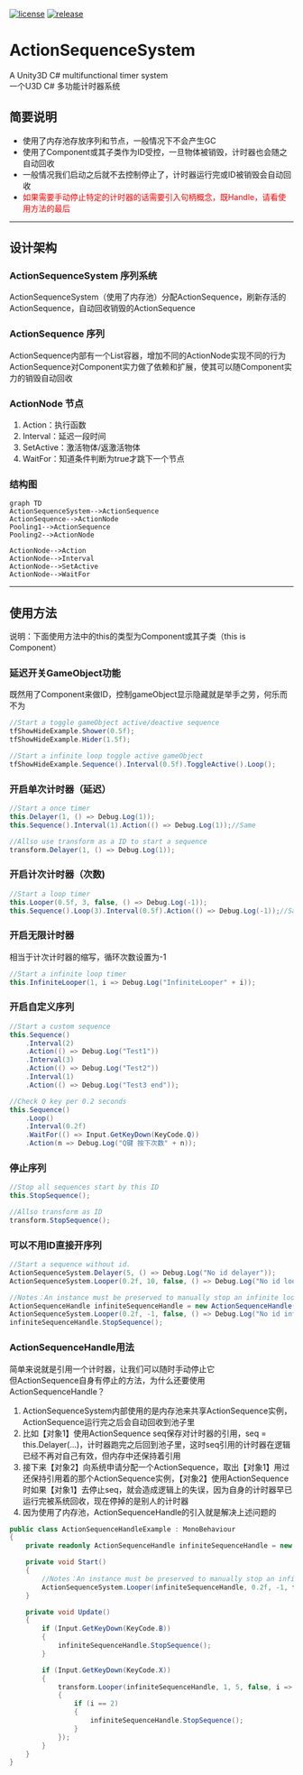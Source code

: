 [![license](http://img.shields.io/badge/license-MIT-blue.svg)](https://github.com/karsion/ActionSequenceSystem/master/LICENSE.TXT)
[![release](https://img.shields.io/badge/release-v1.0.2-blue.svg)](https://github.com/karsion/ActionSequenceSystem/master/releases)

# ActionSequenceSystem
A Unity3D C# multifunctional timer system<br>
一个U3D C# 多功能计时器系统

## 简要说明 
- 使用了内存池存放序列和节点，一般情况下不会产生GC
- 使用了Component或其子类作为ID受控，一旦物体被销毁，计时器也会随之自动回收
- 一般情况我们启动之后就不去控制停止了，计时器运行完或ID被销毁会自动回收
- <font color=red>如果需要手动停止特定的计时器的话需要引入句柄概念，既Handle，请看使用方法的最后</font>

---

## 设计架构 
### ActionSequenceSystem 序列系统
ActionSequenceSystem（使用了内存池）分配ActionSequence，刷新存活的ActionSequence，自动回收销毁的ActionSequence<br>
### ActionSequence 序列
ActionSequence内部有一个List<ActionNode>容器，增加不同的ActionNode实现不同的行为<br>
ActionSequence对Component实力做了依赖和扩展，使其可以随Component实力的销毁自动回收

### ActionNode 节点
1. Action：执行函数
2. Interval：延迟一段时间
3. SetActive：激活物体/返激活物体
4. WaitFor：知道条件判断为true才跳下一个节点

### 结构图
```
graph TD
ActionSequenceSystem-->ActionSequence
ActionSequence-->ActionNode
Pooling1-->ActionSequence
Pooling2-->ActionNode

ActionNode-->Action
ActionNode-->Interval
ActionNode-->SetActive
ActionNode-->WaitFor
```

---

## 使用方法
说明：下面使用方法中的this的类型为Component或其子类（this is Component）
### 延迟开关GameObject功能
既然用了Component来做ID，控制gameObject显示隐藏就是举手之劳，何乐而不为
``` csharp
//Start a toggle gameObject active/deactive sequence
tfShowHideExample.Shower(0.5f);
tfShowHideExample.Hider(1.5f);

//Start a infinite loop toggle active gameObject
tfShowHideExample.Sequence().Interval(0.5f).ToggleActive().Loop();
```

### 开启单次计时器（延迟）
``` csharp
//Start a once timer
this.Delayer(1, () => Debug.Log(1));
this.Sequence().Interval(1).Action(() => Debug.Log(1));//Same

//Allso use transform as a ID to start a sequence
transform.Delayer(1, () => Debug.Log(1));
```

### 开启计次计时器（次数)
``` csharp
//Start a loop timer
this.Looper(0.5f, 3, false, () => Debug.Log(-1));
this.Sequence().Loop(3).Interval(0.5f).Action(() => Debug.Log(-1));//Same
```

### 开启无限计时器
相当于计次计时器的缩写，循环次数设置为-1
``` csharp
//Start a infinite loop timer
this.InfiniteLooper(1, i => Debug.Log("InfiniteLooper" + i));
```

### 开启自定义序列
``` csharp
//Start a custom sequence
this.Sequence()
    .Interval(2)
    .Action(() => Debug.Log("Test1"))
    .Interval(3)
    .Action(() => Debug.Log("Test2"))
    .Interval(1)
    .Action(() => Debug.Log("Test3 end"));

//Check Q key per 0.2 seconds
this.Sequence()
    .Loop()
    .Interval(0.2f)
    .WaitFor(() => Input.GetKeyDown(KeyCode.Q))
    .Action(n => Debug.Log("Q键 按下次数" + n));
```

### 停止序列
``` csharp
//Stop all sequences start by this ID
this.StopSequence();

//Allso transform as ID
transform.StopSequence();
```

### 可以不用ID直接开序列
``` csharp
//Start a sequence without id.
ActionSequenceSystem.Delayer(5, () => Debug.Log("No id delayer"));
ActionSequenceSystem.Looper(0.2f, 10, false, () => Debug.Log("No id looper"));

//Notes：An instance must be preserved to manually stop an infinite loop sequence.
ActionSequenceHandle infiniteSequenceHandle = new ActionSequenceHandle();
ActionSequenceSystem.Looper(0.2f, -1, false, () => Debug.Log("No id infinite looper")).SetHandle(infiniteSequenceHandle);
infiniteSequenceHandle.StopSequence();
```

### ActionSequenceHandle用法
简单来说就是引用一个计时器，让我们可以随时手动停止它<br>
但ActionSequence自身有停止的方法，为什么还要使用ActionSequenceHandle？
1. ActionSequenceSystem内部使用的是内存池来共享ActionSequence实例，ActionSequence运行完之后会自动回收到池子里
2. 比如【对象1】使用ActionSequence seq保存对计时器的引用，seq = this.Delayer(...)，计时器跑完之后回到池子里，这时seq引用的计时器在逻辑已经不再对自己有效，但内存中还保持着引用
3. 接下来【对象2】向系统申请分配一个ActionSequence，取出【对象1】用过还保持引用着的那个ActionSequence实例，【对象2】使用ActionSequence时如果【对象1】去停止seq，就会造成逻辑上的失误，因为自身的计时器早已运行完被系统回收，现在停掉的是别人的计时器
4. 因为使用了内存池，ActionSequenceHandle的引入就是解决上述问题的
``` csharp
public class ActionSequenceHandleExample : MonoBehaviour
{
    private readonly ActionSequenceHandle infiniteSequenceHandle = new ActionSequenceHandle();

    private void Start()
    {
        //Notes：An instance must be preserved to manually stop an infinite loop sequence.
        ActionSequenceSystem.Looper(infiniteSequenceHandle, 0.2f, -1, false, () => Debug.Log("No id infinite looper"));
    }

    private void Update()
    {
        if (Input.GetKeyDown(KeyCode.B))
        {
            infiniteSequenceHandle.StopSequence();
        }

        if (Input.GetKeyDown(KeyCode.X))
        {
            transform.Looper(infiniteSequenceHandle, 1, 5, false, i =>
            {
                if (i == 2)
                {
                    infiniteSequenceHandle.StopSequence();
                }
            });
        }
    }
}
```
